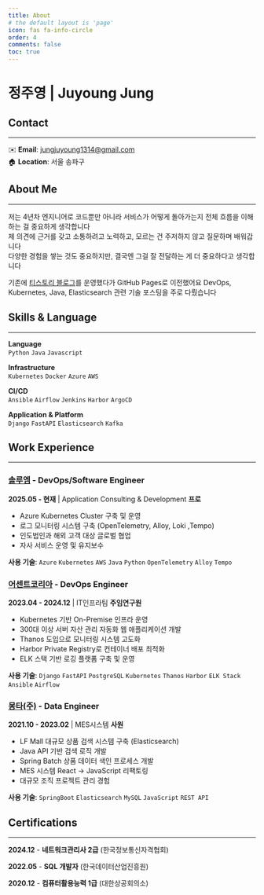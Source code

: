 ```yaml
---
title: About
# the default layout is 'page'
icon: fas fa-info-circle
order: 4
comments: false
toc: true
---
```


# **정주영 | Juyoung Jung**

## Contact

---

✉️ **Email**: jungjuyoung1314@gmail.com  
🏠 **Location**: 서울 송파구

## About Me

---

저는 4년차 엔지니어로 코드뿐만 아니라 서비스가 어떻게 돌아가는지 전체 흐름을 이해하는 걸 중요하게 생각합니다 <br>
제 의견에 근거를 갖고 소통하려고 노력하고, 모르는 건 주저하지 않고 질문하며 배워갑니다 <br>
다양한 경험을 쌓는 것도 중요하지만, 결국엔 그걸 잘 전달하는 게 더 중요하다고 생각합니다

기존에 [티스토리 블로그](https://juyoung-jung.tistory.com/)를 운영했다가 GitHub Pages로 이전했어요
DevOps, Kubernetes, Java, Elasticsearch 관련 기술 포스팅을 주로 다뤘습니다

## Skills & Language

---

**Language**  
`Python` `Java` `Javascript`

**Infrastructure**  
`Kubernetes` `Docker` `Azure` `AWS`

**CI/CD**  
`Ansible` `Airflow` `Jenkins` `Harbor` `ArgoCD`

**Application & Platform**  
`Django` `FastAPI` `Elasticsearch` `Kafka`

## Work Experience

---

### [**솔루엠**](https://www.solum-group.co.kr/) - DevOps/Software Engineer
**2025.05 - 현재** | Application Consulting & Development **프로**

- Azure Kubernetes Cluster 구축 및 운영
- 로그 모니터링 시스템 구축 (OpenTelemetry, Alloy, Loki ,Tempo)
- 인도법인과 해외 고객 대상 글로벌 협업
- 자사 서비스 운영 및 유지보수

**사용 기술**: `Azure` `Kubernetes` `AWS` `Java` `Python` `OpenTelemetry` `Alloy` `Tempo`

### [**어센트코리아**](https://www.ascentkorea.com/) - DevOps Engineer
**2023.04 - 2024.12** | IT인프라팀 **주임연구원**

- Kubernetes 기반 On-Premise 인프라 운영
- 300대 이상 서버 자산 관리 자동화 웹 애플리케이션 개발
- Thanos 도입으로 모니터링 시스템 고도화
- Harbor Private Registry로 컨테이너 배포 최적화
- ELK 스택 기반 로깅 플랫폼 구축 및 운영

**사용 기술**: `Django` `FastAPI` `PostgreSQL` `Kubernetes` `Thanos` `Harbor` `ELK Stack` `Ansible` `Airflow`

### [**몽타(주)**](https://mongta.co.kr/) - Data Engineer
**2021.10 - 2023.02** | MES시스템 **사원**

- LF Mall 대규모 상품 검색 시스템 구축 (Elasticsearch)
- Java API 기반 검색 로직 개발
- Spring Batch 상품 데이터 색인 프로세스 개발
- MES 시스템 React → JavaScript 리팩토링
- 대규모 조직 프로젝트 관리 경험

**사용 기술**: `SpringBoot` `Elasticsearch` `MySQL` `JavaScript` `REST API`

## Certifications

---

**2024.12** - **네트워크관리사 2급** (한국정보통신자격협회)

**2022.05** - **SQL 개발자** (한국데이터산업진흥원)

**2020.12** - **컴퓨터활용능력 1급** (대한상공회의소)


